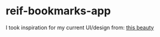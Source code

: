 # reif-bookmarks-app

I took inspiration for my current UI/design from: [this beauty](http://motherfuckingwebsite.com/)